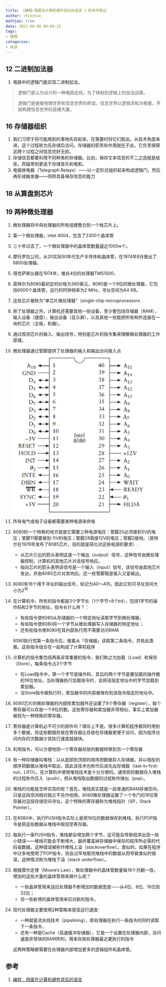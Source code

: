 ```yaml
---
title: 《编程:隐匿在计算机硬件背后的语言 》的读书笔记
author: chiechie
mathjax: true
date: 2021-06-08 09:09:12
tags:
- 编程
categories: 
- 阅读
---
```


## 12 二进制加法器

1. 电路中的逻辑门能实现二进制加法。

> 逻辑门是认为设计的一种电路走线，为了映射到逻辑上的加法运算。
> 
> 逻辑门是链接物理世界和信息世界的桥梁，信息世界以逻辑求和为根基，开始构建信息世界的高楼大厦。

## 16 存储器组织

1. 我们习惯于将可能用到的事物先存起来，在需要时将它们取出。从技术角度来讲，这个过程称为先存储后访问。存储器的职责和作用就在于此，它负责保障这两个过程之间信息完好无损。
2. 存储信息都要利用不同种类的存储器。比如，保存文本信息的不二之选就是纸张，而磁带则更适于存储音乐和电影。
3. 电报继电器（Telegraph Relays）——以一定形式组织起来构成逻辑门，然后再形成触发器——同样具备保存信息的能力



## 18 从算盘到芯片


## 19 两种微处理器

1. 微处理器将中央处理器的所有组建整合到一个硅芯片上。
2. 第一个微处理器，intel 4004，包含了2300个晶体管
3. 三十年过去了，一个微处理器中的晶体管数量逼近1000w个。
4. 摩托罗拉公司，从20实际50年代生产半导体和晶体管，在1974年8月推出了6800处理器。
5. 得克萨斯仪器在1974年，推处4位的处理器TMS1000，
6. 英特尔为8080最初定的价格为360美元，8080是一个8位的微处理器，它包括6000个晶体管，运行的时钟频率为2 MHz，寻址空间为64 KB。
7. 这些芯片被称为“单芯片微处理器”（single-chip microprocessors
8. 除了处理器之外，计算机还需要其他一些设备，至少要包括存储器（RAM），输入设备（键盘），输出设备（显示屏），以及其他一些能把所有构件连接在一块的芯片（主板，机箱）。
9. 通过观测芯片的输入、输出信号，特别是芯片的指令集来理解微处理器的工作原理。
10. 微处理器通过管脚提供了处理器的输入和输出访问接入点
![img.png](img.png)
11. 所有电气或电子设备都需要某种电源来供电
12. 8080的一个特殊的地方就是它需要三种电源电压：管脚20必须接到5V的电压；管脚11需要接到-5V的电压；管脚28需接12V的电压；管脚2接地。（英特尔在1976年发布了8085芯片，目的就是简化对这些电源的要求）. 
    
    - 从芯片引出的箭头表明这是一个输出（output）信号，这种信号由微处理器控制，计算机的其他芯片对该信号响应。
    - 指向芯片的箭头表明该信号是一个输入（input）信号，该信号由其他芯片发出，并由8080芯片对其响应。还一些管脚既是输入又是输出。
13. 8080有16个用于寻址的输出信号，标记为A0～A15，因此它的可寻址空间大小为$2^16$
14. 在计算机中，所有的指令都是3个字节长（1个字节=8个bit），包括1字节的操作码和2字节的地址，指令长什么样？：
    
    - 有些指令使8080从存储器的一个特定地址读取字节到微处理器，
    - 有些指令使8080将一个字节从微处理器写入存储器的特定地址；
    - 还有些指令使8080在其内部执行而不需要访问RAM
    
    8080执行完第一条指令后，接着从「存储器」读取第二条指令，并依此类推。这些指令组合在一起构成了计算机程序
15. 计算机的指令集包括两条非常重要的指令，我们称之为加载（Load）和保存（Store），每条指令占3个字节
    
    - 在Load指令中，第一个字节是操作码，其后的两个字节是要加载的操作数的16位地址。当处理器执行加载指令时，会把该指定地址中的字节加载到累加器。
    - 当Store指令被执行时，累加器中的内容被保存到该指令指定的地址中。
16. 8080芯片的微处理器的内部除累加器外还设置了6个寄存器（register），每个寄存器可以存放一个8位的数。这些寄存器和累加器非常相似，事实上累加器被视为一种特殊的寄存器。
17. 寄存器是计算机必不可少的部件吗？理论上不是。很多计算机程序都同时用到多个数据，将这些数据存放在寄存器比存放在存储器更便于访问，因为程序访问内存的次数越少其执行速度就越快。
18. 利用指令，可以方便地把一个寄存器存放的数据转移到另一个寄存器
19. 有一种存储器叫堆栈：以从底部到顶部的顺序把数据存入存储器，并以相反的顺序把数据从堆栈中取出，因此该技术也称作后进先出存储器（last-in-first-out，LIFO）。在计算机中使用堆栈技术是十分方便的。通常把将数据存入堆栈的过程称作压入（push），把从堆栈取出数据的过程称作弹出（pop）。
20. 堆栈的功能是怎样实现的呢？首先，堆栈其实就是一段普通的RAM存储空间，只是这段空间相对独立不另作他用。8080微处理器设置了一个专门的16位寄存器对这段存储空间寻址，这个特殊的寄存器称为堆栈指针（SP，Stack Pointer）。
21. 在8080中，执行PUSH指令实际上是把16位的数据保存到堆栈，执行POP指令是把这些数据从堆栈中取回至寄存器。
22. 每执行一条PUSH指令，堆栈都会增加两个字节，这可能会导致程序出现一些小错误——堆栈可能会不断增大，最终覆盖掉存储器中保存的程序所必需的代码或数据。这种错误被称作堆栈上溢（stackoverflow）。类似的，如果在程序中过多地使用了POP指令，则会过早地取完堆栈中的数据从而导致类似的错误，这种情况称为堆栈下溢（stack underflow）。
23. 根据摩尔定律（Moore’s Law），微处理器中的晶体管数量每18个月翻一倍，增加的这些大量的晶体管用来做什么呢？
    - 一些晶体管用来适应处理器不断增加的数据宽度——从4位、8位、16位到32位；
    - 另一些新增的晶体管用来应对新的指令。
24. 现代处理器主要使用2种策略来提高运行速度:
    
    - 一种就是流水线技术（pipelining），即处理器在执行一条指令的同时读取下一条指令，
    - 还有一种是Cache（高速缓冲存储器），它是一个设置在处理器内部，访问速度非常快的RAM阵列，用来存放处理器最近要执行的指令
    
    这两种策略都需要在处理器内部增加更多的逻辑组件和晶体管。

## 参考

1. [编程：隐匿在计算机硬件背后的语言](https://weread.qq.com/web/reader/64e32bf071fd5a9164ece6b)
